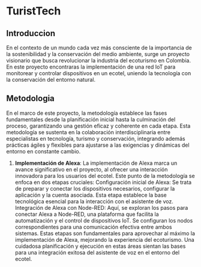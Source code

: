 # TuristTech
## Introduccion
En el contexto de un mundo cada vez más consciente de la importancia de la sostenibilidad y la conservación del medio ambiente, surge un proyecto visionario que busca revolucionar la industria del ecoturismo en Colombia. En este proyecto encontraras la implementación de una red IoT para monitorear y controlar dispositivos en un ecotel, uniendo la tecnología con la conservación del entorno natural.

## Metodologia 
En el marco de este proyecto, la metodología establece las fases fundamentales desde la planificación inicial hasta la culminación del proceso, garantizando una gestión eficaz y coherente en cada etapa. Esta metodología se sustenta en la colaboración interdisciplinaria entre especialistas en tecnología, turismo y conservación, integrando además prácticas ágiles y flexibles para ajustarse a las exigencias y dinámicas del entorno en constante cambio. 

  1. **Implementación de Alexa**: La implementación de Alexa marca un avance significativo en el proyecto, al ofrecer una interacción innovadora para los usuarios del ecotel. Este punto de la metodología se enfoca en dos etapas cruciales:
  Configuración inicial de Alexa: Se trata de preparar y conectar los dispositivos necesarios, configurar la aplicación y la cuenta asociada. Esta etapa establece la base tecnológica esencial para la interacción con el asistente de voz.
  Integración de Alexa con Node-RED: Aquí, se exploran los pasos para conectar Alexa a Node-RED, una plataforma que facilita la automatización y el control de dispositivos IoT. Se configuran los nodos correspondientes para una comunicación efectiva entre ambos sistemas.
  Estas etapas son fundamentales para aprovechar al máximo la implementación de Alexa, mejorando la experiencia del ecoturismo. Una cuidadosa planificación y ejecución en estas áreas sientan las bases para una integración exitosa del asistente de voz en el entorno del ecotel.


 
